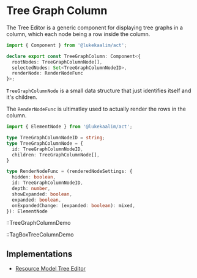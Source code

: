 # Tree Graph Column

The Tree Editor is a generic component for displaying
tree graphs in a column, which each node being a row
inside the column.

```ts
import { Component } from '@lukekaalim/act';

declare export const TreeGraphColumn: Component<{
  rootNodes: TreeGraphColumnNode[],
  selectedNodes: Set<TreeGraphColumnNodeID>,
  renderNode: RenderNodeFunc
}>;
```

`TreeGraphColumnNode` is a small data structure
that just identifies itself and it's children.

The `RenderNodeFunc` is ultimatley used to actually render
the rows in the column.

```ts
import { ElementNode } from '@lukekaalim/act';

type TreeGraphColumnNodeID = string;
type TreeGraphColumnNode = {
  id: TreeGraphColumnNodeID,
  children: TreeGraphColumnNode[],
}

type RenderNodeFunc = (renderedNodeSettings: {
  hidden: boolean,
  id: TreeGraphColumnNodeID,
  depth: number,
  showExpanded: boolean,
  expanded: boolean,
  onExpandedChange: (expanded: boolean): mixed,
}): ElementNode
```

::TreeGraphColumnDemo

::TagBoxTreeColumnDemo

## Implementations

 - [Resource Model Tree Editor](../input/resourceModel)